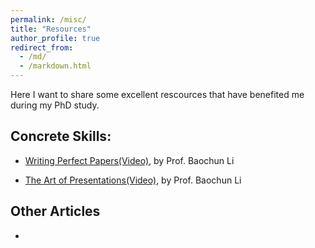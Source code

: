 ```yaml
---
permalink: /misc/
title: "Resources"
author_profile: true
redirect_from: 
  - /md/
  - /markdown.html
---
```


Here I want to share some excellent rescources that have benefited me during my PhD study.

## Concrete Skills: 

* [Writing Perfect Papers(Video)](https://www.bilibili.com/video/BV18v411n7mr/?vd_source=0adce17c17d9a12ef465bfaa5446babd), by Prof. Baochun Li

* [The Art of Presentations(Video)](https://www.bilibili.com/video/BV1PM4y1P7N3/?spm_id_from=333.999.0.0&vd_source=0adce17c17d9a12ef465bfaa5446babd), by Prof. Baochun Li

## Other Articles

*


